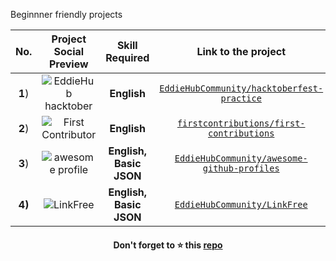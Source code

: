 Beginnner friendly projects

|No.|Project Social Preview|Skill Required| Link to the project|
|:--:|:--:|:--:|:---:|
|**1**)|![EddieHub hacktober](https://user-images.githubusercontent.com/51878265/168510985-638dd072-6d1e-488a-9296-cfba7321b5bd.png)| **English**|[`EddieHubCommunity/hacktoberfest-practice`](https://github.com/EddieHubCommunity/hacktoberfest-practice)|
|**2**)|![First Contributor](https://user-images.githubusercontent.com/51878265/168511636-6073de31-a8fc-4653-bd99-533869d12590.png) |**English**|[`firstcontributions/first-contributions`](https://github.com/firstcontributions/first-contributions)
|**3**)|![awesome profile](https://user-images.githubusercontent.com/51878265/168512334-b48b2030-a084-48d2-b891-e4632af15fb3.png) |**English, Basic JSON**|[`EddieHubCommunity/awesome-github-profiles`](https://github.com/EddieHubCommunity/awesome-github-profiles)
|**4)**|![LinkFree](https://user-images.githubusercontent.com/51878265/168512653-ddfb7543-e54c-4ccf-a04f-3419295c199a.png)|**English, Basic JSON**|[`EddieHubCommunity/LinkFree`](https://github.com/EddieHubCommunity/LinkFree)

<h4 align="center">Don't forget to ⭐ this <a href="https://github.com/Pradumnasaraf/open-source-with-pradumna">repo</a></h4>
